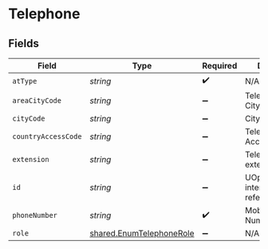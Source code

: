# Telephone


## Fields

| Field                                                                | Type                                                                 | Required                                                             | Description                                                          | Example                                                              |
| -------------------------------------------------------------------- | -------------------------------------------------------------------- | -------------------------------------------------------------------- | -------------------------------------------------------------------- | -------------------------------------------------------------------- |
| `atType`                                                             | *string*                                                             | :heavy_check_mark:                                                   | N/A                                                                  | Telephone                                                            |
| `areaCityCode`                                                       | *string*                                                             | :heavy_minus_sign:                                                   | Telephone Area CityCode                                              | 972                                                                  |
| `cityCode`                                                           | *string*                                                             | :heavy_minus_sign:                                                   | City Code                                                            | DEN                                                                  |
| `countryAccessCode`                                                  | *string*                                                             | :heavy_minus_sign:                                                   | TelephoneCountry AccessCode                                          | 1                                                                    |
| `extension`                                                          | *string*                                                             | :heavy_minus_sign:                                                   | Telephone extension number                                           | 234                                                                  |
| `id`                                                                 | *string*                                                             | :heavy_minus_sign:                                                   | UOptional internally referenced id                                   | 3                                                                    |
| `phoneNumber`                                                        | *string*                                                             | :heavy_check_mark:                                                   | Mobile/Telephone Number                                              | 972-000-787                                                          |
| `role`                                                               | [shared.EnumTelephoneRole](../../models/shared/enumtelephonerole.md) | :heavy_minus_sign:                                                   | N/A                                                                  | Mobile                                                               |
